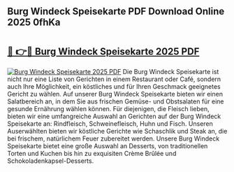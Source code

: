 ## Burg Windeck Speisekarte PDF Download Online 2025 0fhKa

# <h2><a href="http://gcbji8.nevu.top/?p=Burg+Windeck+Speisekarte">🔗 👉🔴 Burg Windeck Speisekarte 2025 PDF</a></h2>

[![Burg Windeck Speisekarte 2025 PDF](https://i.imgur.com/dBaPXMq.png)](http://gcbji8.nevu.top/?p=Burg+Windeck+Speisekarte)
Die Burg Windeck Speisekarte ist nicht nur eine Liste von Gerichten in einem Restaurant oder Café, sondern auch Ihre Möglichkeit, ein köstliches und für Ihren Geschmack geeignetes Gericht zu wählen. Auf unserer Burg Windeck Speisekarte bieten wir einen Salatbereich an, in dem Sie aus frischen Gemüse- und Obstsalaten für eine gesunde Ernährung wählen können. Für diejenigen, die Fleisch lieben, bieten wir eine umfangreiche Auswahl an Gerichten auf der Burg Windeck Speisekarte an: Rindfleisch, Schweinefleisch, Huhn und Fisch. Unseren Auserwählten bieten wir köstliche Gerichte wie Schaschlik und Steak an, die bei frischem, natürlichem Feuer zubereitet werden. Unsere Burg Windeck Speisekarte bietet eine große Auswahl an Desserts, von traditionellen Torten und Kuchen bis hin zu exquisiten Crème Brûlée und Schokoladenkapsel-Desserts.
